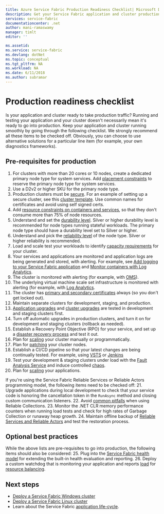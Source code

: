 ```yaml
---
title: Azure Service Fabric Production Readiness Checklist| Microsoft Docs
description: Get your Service Fabric application and cluster production ready by following best practices.
services: service-fabric
documentationcenter: .net
author: mani-ramaswamy 
manager: timlt
editor: ''

ms.assetid: 
ms.service: service-fabric
ms.devlang: dotNet
ms.topic: conceptual
ms.tgt_pltfrm: NA
ms.workload: NA
ms.date: 6/11/2018
ms.author: subramar 
---
```


# Production readiness checklist

Is your application and cluster ready to take production traffic? Running and testing your application and your cluster doesn't necessarily mean it's ready to go into production. Keep your application and cluster running smoothly by going through the following checklist. We strongly recommend all these items to be checked off. Obviously, you can choose to use alternative solutions for a particular line item  (for example, your own diagnostics frameworks).


## Pre-requisites for production

1. For clusters with more than 20 cores or 10 nodes, create a dedicated primary node type for system services. Add [placement constraints](service-fabric-cluster-resource-manager-advanced-placement-rules-placement-policies.md) to reserve the primary node type for system services. 
2. Use a D2v2 or higher SKU for the primary node type. 
2. Production clusters must be [secure](service-fabric-cluster-security.md). For an example of setting up a secure cluster, see this [cluster template](https://github.com/Azure-Samples/service-fabric-cluster-templates/tree/master/7-VM-Windows-3-NodeTypes-Secure-NSG). Use common names for certificates and avoid using self signed certs.
4. Add [resource constraints on containers and services](service-fabric-resource-governance.md), so that they don't consume more than 75% of node resources. 
5. Understand and set the [durability level](service-fabric-cluster-capacity.md#the-durability-characteristics-of-the-cluster). Silver or higher durability level is recommended for node types running stateful workloads. The primary node type should have a durability level set to Silver or higher.
6. Understand and pick the [reliability level](service-fabric-cluster-capacity.md#the-reliability-characteristics-of-the-cluster) of the node type. Silver or higher reliability is recommended.
7. Load and scale test your workloads to identify [capacity requirements](service-fabric-cluster-capacity.md) for your cluster. 
8. Your services and applications are monitored and application logs are being generated and stored, with alerting. For example, see [Add logging to your Service Fabric application](service-fabric-how-to-diagnostics-log.md) and [Monitor containers with Log Analytics](service-fabric-diagnostics-oms-containers.md).
9. The cluster is monitored with alerting (for example, with [OMS](service-fabric-diagnostics-event-analysis-oms.md)). 
10. The underlying virtual machine scale set infrastructure is monitored with alerting (for example, with [Log Analytics](service-fabric-diagnostics-oms-agent.md).
11. The cluster has [primary and secondary certificates](service-fabric-cluster-security-update-certs-azure.md) always (so you don't get locked out).
12. Maintain separate clusters for development, staging, and production. 
13. [Application upgrades](service-fabric-application-upgrade.md) and [cluster upgrades](service-fabric-tutorial-upgrade-cluster.md) are tested in development and staging clusters first. 
14. Turn off automatic upgrades in production clusters, and turn it on for development and staging clusters (rollback as needed). 
15. Establish a Recovery Point Objective (RPO) for your service, and set up a [disaster recovery process](service-fabric-disaster-recovery.md) and test it out.
16. Plan for [scaling](service-fabric-cluster-scaling.md) your cluster manually or programmatically.
17. Plan for [patching](service-fabric-patch-orchestration-application.md) your cluster nodes. 
18. Establish a CI/CD pipeline so that your latest changes are being continually tested. For example, using [VSTS](service-fabric-tutorial-deploy-app-with-cicd-vsts.md) or [Jenkins](service-fabric-cicd-your-linux-applications-with-jenkins.md)
19. Test your development & staging clusters under load with the [Fault Analysis Service](service-fabric-testability-overview.md) and induce controlled [chaos](service-fabric-controlled-chaos.md). 
20. Plan for [scaling](service-fabric-concepts-scalability.md) your applications. 


If you're using the Service Fabric Reliable Services or Reliable Actors programming model, the following items need to be checked off:
21. Upgrade applications during local development to check that your service code is honoring the cancellation token in the `RunAsync` method and closing custom communication listeners.
22. Avoid [common pitfalls](service-fabric-work-with-reliable-collections.md) when using Reliable Collections.
23. Monitor the .NET CLR memory performance counters when running load tests and check for high rates of Garbage Collection or runaway heap growth.
24. Maintain offline backup of [Reliable Services and Reliable Actors](service-fabric-reliable-services-backup-restore.md) and test the restoration process. 


## Optional best practices

While the above lists are pre-requisites to go into production, the following items should also be considered:
25. Plug into the [Service Fabric health model](service-fabric-health-introduction.md) for extending the built-in health evaluation and reporting.
26. Deploy a custom watchdog that is monitoring your application and reports [load](service-fabric-cluster-resource-manager-metrics.md) for [resource balancing](service-fabric-cluster-resource-manager-balancing.md). 


## Next steps
* [Deploy a Service Fabric Windows cluster](service-fabric-tutorial-create-vnet-and-windows-cluster.md)
* [Deploy a Service Fabric Linux cluster](service-fabric-tutorial-create-vnet-and-linux-cluster.md)
* Learn about the Service Fabric [application life-cycle](service-fabric-application-lifecycle.md).
